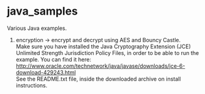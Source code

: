 java_samples
============

Various Java examples. 

1. encryption -> encrypt and decrypt using AES and Bouncy Castle.  
Make sure you have installed the Java Cryptography Extension (JCE) Unlimited Strength Jurisdiction Policy Files, 
in order to be able to run the example. You can find it here:  
http://www.oracle.com/technetwork/java/javase/downloads/jce-6-download-429243.html  
See the README.txt file, inside the downloaded archive on install instructions.  
